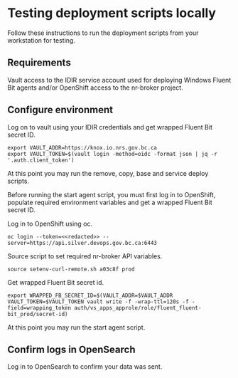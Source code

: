 # Testing deployment scripts locally

Follow these instructions to run the deployment scripts from your workstation for testing.

## Requirements

Vault access to the IDIR service account used for deploying Windows Fluent Bit agents and/or OpenShift access to the nr-broker project.

## Configure environment

Log on to vault using your IDIR credentials and get wrapped Fluent Bit secret ID.

```
export VAULT_ADDR=https://knox.io.nrs.gov.bc.ca
export VAULT_TOKEN=$(vault login -method=oidc -format json | jq -r '.auth.client_token')
```

At this point you may run the remove, copy, base and service deploy scripts.

Before running the start agent script, you must first log in to OpenShift, populate required environment variables and get a wrapped Fluent Bit secret ID.

Log in to OpenShift using oc.

```
oc login --token=<<redacted>> --server=https://api.silver.devops.gov.bc.ca:6443
```

Source script to set required nr-broker API variables.

```
source setenv-curl-remote.sh a03c8f prod
```

Get wrapped Fluent Bit secret id.
```
export WRAPPED_FB_SECRET_ID=$(VAULT_ADDR=$VAULT_ADDR VAULT_TOKEN=$VAULT_TOKEN vault write -f -wrap-ttl=120s -f -field=wrapping_token auth/vs_apps_approle/role/fluent_fluent-bit_prod/secret-id)
```

At this point you may run the start agent script.

## Confirm logs in OpenSearch

Log in to OpenSearch to confirm your data was sent.
